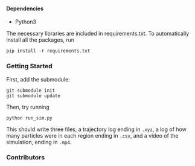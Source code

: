 #### Dependencies

- Python3 

The necessary libraries are included in requirements.txt. To automatically
install all the packages, run

```
pip install -r requirements.txt
```

### Getting Started

First, add the submodule:

```
git submodule init
git submodule update
```

Then, try running

```
python run_sim.py
```

This should write three files, a trajectory log ending in `.xyz`, a log of how
many particles were in each region ending in `.csv`, and a video of the
simulation, ending in `.mp4`.

### Contributors

